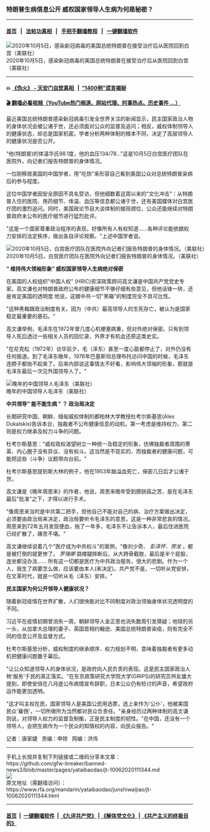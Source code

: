 ### 特朗普生病信息公开  威权国家领导人生病为何是秘密？
------------------------

#### [首页](https://github.com/gfw-breaker/banned-news3/blob/master/README.md) &nbsp;&nbsp;|&nbsp;&nbsp; [法轮功真相](https://github.com/begood0513/basic/blob/master/README.md)  &nbsp;&nbsp;|&nbsp;&nbsp; [手把手翻墙教程](https://github.com/gfw-breaker/guides/wiki)  &nbsp;&nbsp;|&nbsp;&nbsp; [一键翻墙软件](https://github.com/gfw-breaker/nogfw/blob/master/README.md)  



<div id="headerimg">
 <img alt="2020年10月5日，感染新冠病毒的美国总统特朗普在接受治疗后从医院回到白宫（美联社）" src="https://www.rfa.org/mandarin/yataibaodao/junshiwaijiao/jt-10062020111344.html/jt1007c.jpg/@@images/d86c6089-e593-4af8-8980-3925749f63d8.jpeg" title="2020年10月5日，感染新冠病毒的美国总统特朗普在接受治疗后从医院回到白宫（美联社）"/>
 <div id="headerimgcontents">
  <div id="headerimgcaption">
   <span>
    2020年10月5日，感染新冠病毒的美国总统特朗普在接受治疗后从医院回到白宫（美联社）
   </span>
   <!-- zoomattribute -->
  </div>
  <!-- headerimgcaption -->
 </div>
 <!-- headerimagecontents -->
</div>

<hr/>


#### 💥 [《伪火》 - 天安门自焚真相 ](http://158.247.195.190:10000/videos/blog/weihuo.html)&nbsp; |&nbsp; [“1400例”谎言揭秘  ](http://158.247.195.190:10000/videos/blog/jiexi1400.html)

#### [ 🎬  翻墙必看视频（YouTube热门频道、网站代理、时事热点、历史事件 ...）](https://github.com/gfw-breaker/links/blob/master/banned.md)

<div id="storytext">
 <div>
  <div class="slot_header">
  </div>
 </div>
 <p>
  最近美国总统特朗普感染新冠病毒引发全世界关注的新闻显示，民主国家政治人物的身体状况会被公诸于世，还必须面对公众的监督及追问；相反，威权体制领导人的健康状态，却总是国家机密。学者分析两种体制的根本不同，决定了高层领导人的健康状况是否公开。
 </p>
 <p>
 </p>
 <p>
  "他(特朗普)的体温华氏98.1度，他的血压134/78…"这是10月5日白宫医疗团队在医院外，向记者们报告特朗普的身体情况。
 </p>
 <p>
  一位刚移居美国的中国学者，用"吃惊"来形容自己看到美国公众对总统特朗普染病后的参与程度。
 </p>
 <p>
  这位中国学者因安全原因不具名受访，但他细数着这周以来的"文化冲击"：从特朗普入住的医院、用药细节、体温、血压等信息都公诸于世，还有美国媒体对白宫医疗团的激烈追问。同时，美国政论节目大谈体制的接班顺位，公众还能继续对特朗普政府未公布的医疗细节进行猛烈批评。
 </p>
 <p>
  "这是一个国家尊重政治程序的表现，好像所有人有权知道…...各种评论能依据权力安排的法定秩序，做出各自评论观察。"上述中国学者说。
 </p>
 <p>
  <div class="image-inline captioned" style="width:680px;">
   <div style="width:680px;">
    <img alt="2020年10月5日，白宫医疗团队在医院外向记者们报告特朗普的身体情况。（美联社）  " src="https://www.rfa.org/mandarin/yataibaodao/junshiwaijiao/jt-10062020111344.html/jt1007a.jpg" title="2020年10月5日，白宫医疗团队在医院外向记者们报告特朗普的身体情况。（美联社）  "/>
   </div>
   <div class="image-caption">
    <span style="width:680px;">
     2020年10月5日，白宫医疗团队在医院外向记者们报告特朗普的身体情况。（美联社）
    </span>
    <span class="copyright">
    </span>
   </div>
  </div>
 </p>
 <p>
 </p>
 <p>
  <b>
   “
  </b>
  <b>
   维持伟大领袖形象”
  </b>
  <b>
  </b>
  <b>
   威权国家领导人生病绝对保密
  </b>
 </p>
 <p>
  在美国的人权组织"中国人权" (HRIC)资深政策顾问高文谦是中国共产党党史专家。高文谦也对特朗普政府公布的健康细节不够仔细有些意见，但他话锋一转，还是肯定美国的透明度.他说，这跟中共一切"黑箱"的制度完全不具可比性。
 </p>
 <p>
  "这种黑箱跟政治制度有关。因为（中共）最高领导人的生死存亡，被认为是国家稳定最重要的基石。"
 </p>
 <p>
  高文谦举例，毛泽东在1972年曾几度心机梗塞病重，但对外绝对保密。只有到领导人死后透过一些相关人员的回忆录，外界才有机会还原这类史实。
 </p>
 <p>
  "在尼克松（1972年）访华前夕，毛（泽东）甚至一度心脏都停止了，对外仍没有任何报道。到了毛泽东晚年，1976年巴基斯坦总理布托访问中国的时候，毛泽东连脖子都抬不起来了。后来内部说这事情太不好看，影响伟大领袖的形象，那就是毛泽东最后一次见外国领导人了。"
 </p>
 <p>
  <div class="image-inline captioned" style="width:680px;">
   <div style="width:680px;">
    <img alt="晚年的中国领导人毛泽东（美联社）" src="https://www.rfa.org/mandarin/yataibaodao/junshiwaijiao/jt-10062020111344.html/jt1007.jpg" title="晚年的中国领导人毛泽东（美联社）"/>
   </div>
   <div class="image-caption">
    <span style="width:680px;">
     晚年的中国领导人毛泽东（美联社）
    </span>
    <span class="copyright">
    </span>
   </div>
  </div>
 </p>
 <p>
 </p>
 <p>
  <b>
   中共领导“
  </b>
  <b>
   能不能生病
  </b>
  <b>
   ”
  </b>
  <b>
   ？
  </b>
  <b>
  </b>
  <b>
   政治局决定
  </b>
 </p>
 <p>
  长期研究中国、朝鲜、缅甸威权体制的都柏林大学教授杜考尔斯基思(Alex Dukalskis)告诉本台，独裁者不公布健康信息的动机，第一考虑是维持权力，第二则是权力继承及权力斗争的问题。
 </p>
 <p>
  杜考尔斯基思："威权政权渴望树立一种统一及稳定的形象，彷佛独裁者周围的菁英、内心圈子没有异议、没有权斗。这当然是不现实的，而独裁者的健康问题，可能把这些（斗争）议题带向台前。"
 </p>
 <p>
  杜考尔斯基思提到斯大林的例子，他在1953年脑溢血死亡，保密几日后才公诸于世。
 </p>
 <p>
  高文谦是《晚年周恩来》的作者，他说，周恩来晚年受到膀胱癌之苦，是在毛泽东最后"批准"之下，才得以进行手术。
 </p>
 <p>
  "像周恩来当时是中共第二把手，但他自己不能对自己的病、治疗方案做出决定，必须要由政治局来决定，政治局要听令毛泽东的意思，这是一种非常悲哀的情况。周恩来到72年五月发现便血，拖了一年多，毛泽东不让告诉本人，最后住进医院已经扩散了，痛苦不堪。"
 </p>
 <p>
  高文谦继续说着几个"医疗成为中共权斗"的案例，"像刘少奇、
  <i>
   彭泽怀、贺龙
  </i>
  ，都是被打倒的就更惨了。
  <i>
   罗瑞卿
  </i>
  跳楼腿摔断后，从大跨骨截肢，最后是半个屁股，连坐都没办法…… 所有这一切都是医疗为中共政治服务，很大的悲剧。作为一个人，我生了病要怎么做，应该要由本人(来决定)。共产党不是，一切听从党安排，在文革时代，就是一切听从毛（泽东）安排。"
 </p>
 <p>
 </p>
 <div>
  <p>
  </p>
  <p>
   <b>
    民主国家为何公开领导人健康状况？
   </b>
   <b>
   </b>
  </p>
  <p>
   随着新冠疫情在世界扩散，人们很快能对比不同制度对政治领袖身体状况透明度的不同。
  </p>
  <p>
   习近平在疫情初期曾消失一周，朝鲜领导人金正恩也消失数周引发猜疑；地球的另一头，从加拿大总理的妻子、英国首相约翰逊、美国总统特朗普染疫，则有完全不同的信息公开及监督方式。
  </p>
  <p>
   杜考尔斯基思分析，威权制度的继承顺序、权力规划不明，意味着独裁者有更多动机把健康问题置于幕后。
  </p>
  <p>
   "让公众知道领导人的身体状况，是政府向人民负责的表现。这是民主国家政治人物'服务'于民的真正落实。"在东京政策研究大学院大学(GRIPS)的研究员舛友雄大提到，即使安倍在八月底公布病情宣布辞职，日本公众仍有检讨的声音，希望政府运作能更加透明。
  </p>
  <p>
   "这才叫主权在民，国家领导人是美国公民用选票，选上来作为'公仆'，他被美国民众'雇佣'，一切所做所为当然都对民众负责任。"亲身经历过两种体制的高文谦则说，对领导人权力的监督及制衡，正是民主制度的韧性。"在中国，还没有一个领导人，会把生病作为一个民众的知情权的内容，向民众报告。"
  </p>
  <p>
  </p>
  <p>
   记者：唐家婕   责编：申铧   网编：洪伟
  </p>
 </div>
</div>

<hr/>
手机上长按并复制下列链接或二维码分享本文章：<br/>
https://github.com/gfw-breaker/banned-news3/blob/master/pages/yataibaodao/jt-10062020111344.md <br/>
<a href='https://github.com/gfw-breaker/banned-news3/blob/master/pages/yataibaodao/jt-10062020111344.md'><img src='https://github.com/gfw-breaker/banned-news3/blob/master/pages/yataibaodao/jt-10062020111344.md.png'/></a> <br/>
原文地址（需翻墙访问）：https://www.rfa.org/mandarin/yataibaodao/junshiwaijiao/jt-10062020111344.html


------------------------
#### [首页](https://github.com/gfw-breaker/banned-news3/blob/master/README.md) &nbsp;|&nbsp; [一键翻墙软件](https://github.com/gfw-breaker/nogfw/blob/master/README.md) &nbsp;| [《九评共产党》](https://github.com/gfw-breaker/9ping.md/blob/master/README.md#九评之一评共产党是什么) | [《解体党文化》](https://github.com/gfw-breaker/jtdwh.md/blob/master/README.md) | [《共产主义的终极目的》](https://github.com/gfw-breaker/gczydzjmd.md/blob/master/README.md)


<img src='http://gfw-breaker.win/banned-news3/pages/yataibaodao/jt-10062020111344.md' width='0px' height='0px'/>